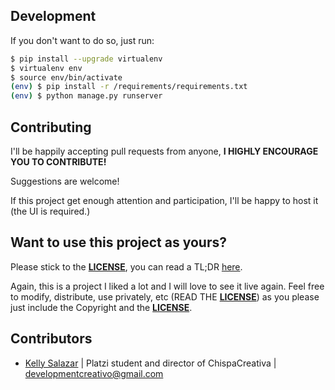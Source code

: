 ## Development

If you don't want to do so, just run:

```bash
$ pip install --upgrade virtualenv
$ virtualenv env
$ source env/bin/activate
(env) $ pip install -r /requirements/requirements.txt
(env) $ python manage.py runserver
```

## Contributing

I'll be happily accepting pull requests from anyone, **I HIGHLY ENCOURAGE YOU TO CONTRIBUTE!**

Suggestions are welcome!

If this project get enough attention and participation, I'll be happy
to host it (the UI is required.)

## Want to use this project as yours?

Please stick to the [**LICENSE**](LICENSE), you can read a TL;DR
[here](https://tldrlegal.com/license/mit-license).

Again, this is a project I liked a lot and I will love to see it live
again. Feel free to modify, distribute, use privately, etc (READ THE [**LICENSE**](LICENSE)) as
you please just include the Copyright and the [**LICENSE**](LICENSE).

## Contributors

- [Kelly Salazar](https://github.com/vdjkelly)
  | Platzi student and director of ChispaCreativa | <developmentcreativo@gmail.com>
